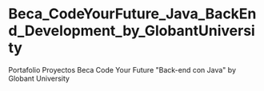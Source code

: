 # Beca_CodeYourFuture_Java_BackEnd_Development_by_GlobantUniversity
Portafolio Proyectos Beca Code Your Future "Back-end con Java" by Globant University
